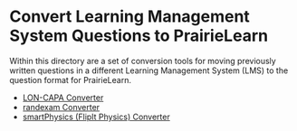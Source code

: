 # Convert Learning Management System Questions to PrairieLearn

Within this directory are a set of conversion tools for moving previously written questions
in a different Learning Management System (LMS) to the question format for PrairieLearn.

- [LON-CAPA Converter](lon-capa/)
- [randexam Converter](randexam/)
- [smartPhysics (FlipIt Physics) Converter](smart-physics/)
